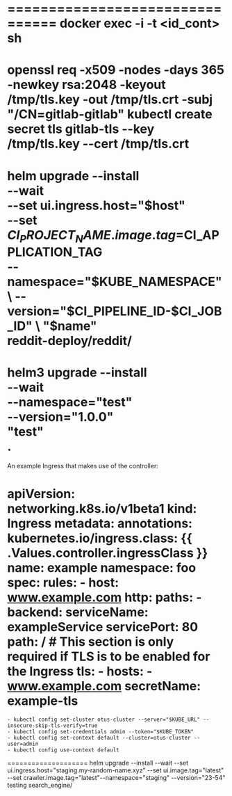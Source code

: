 ================================
docker exec -i -t <id_cont> sh
================================
openssl req -x509 -nodes -days 365 -newkey rsa:2048 -keyout /tmp/tls.key -out /tmp/tls.crt -subj "/CN=gitlab-gitlab"
kubectl create secret tls gitlab-tls --key /tmp/tls.key --cert /tmp/tls.crt
================================
helm upgrade --install \
      --wait \
      --set ui.ingress.host="$host" \
      --set $CI_PROJECT_NAME.image.tag=$CI_APPLICATION_TAG \
      --namespace="$KUBE_NAMESPACE" \
      --version="$CI_PIPELINE_ID-$CI_JOB_ID" \
      "$name" \
      reddit-deploy/reddit/
===================================
helm3 upgrade --install \
      --wait \
      --namespace="test" \
      --version="1.0.0" \
      "test" \
      .
===================================
An example Ingress that makes use of the controller:

  apiVersion: networking.k8s.io/v1beta1
  kind: Ingress
  metadata:
    annotations:
      kubernetes.io/ingress.class: {{ .Values.controller.ingressClass }}
    name: example
    namespace: foo
  spec:
    rules:
      - host: www.example.com
        http:
          paths:
            - backend:
                serviceName: exampleService
                servicePort: 80
              path: /
    # This section is only required if TLS is to be enabled for the Ingress
    tls:
        - hosts:
            - www.example.com
          secretName: example-tls
====================================
    - kubectl config set-cluster otus-cluster --server="$KUBE_URL" --insecure-skip-tls-verify=true
    - kubectl config set-credentials admin --token="$KUBE_TOKEN"
    - kubectl config set-context default --cluster=otus-cluster --user=admin
    - kubectl config use-context default
====================
helm upgrade --install --wait --set ui.ingress.host="staging.my-random-name.xyz" --set ui.image.tag="latest" --set crawler.image.tag="latest"--namespace="staging" --version="23-54" testing search_engine/